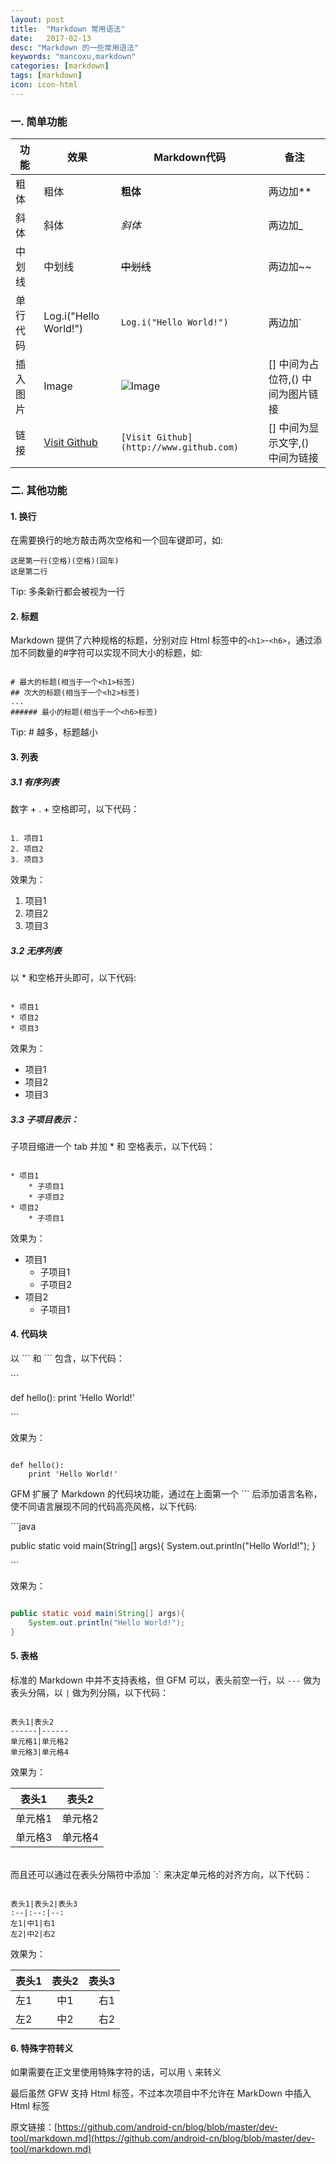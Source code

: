 ```yaml
---
layout: post
title:  "Markdown 常用语法"
date:   2017-02-13
desc: "Markdown 的一些常用语法"
keywords: "mancoxu,markdown"
categories: [markdown]
tags: [markdown]
icon: icon-html
---
```




### 一. 简单功能


功能		| 	效果		|	Markdown代码	| 备注
--------|-----------|---------------|------------------------------------------------------
粗体 	|	粗体 	|	**粗体**		|	两边加**
斜体		| 	斜体		|_斜体_			|两边加_
中划线	|中划线		|~~中划线~~		|两边加~~
单行代码	|Log.i("Hello World!")	|`Log.i("Hello World!")`|	两边加`
插入图片	|Image	|![Image](http://www.trinea.cn/rss.png)	|[] 中间为占位符,() 中间为图片链接
链接|[Visit Github](http://www.github.com) | `[Visit Github](http://www.github.com)` |	[] 中间为显示文字,() 中间为链接


### 二. 其他功能

#### 1. 换行

在需要换行的地方敲击两次空格和一个回车键即可，如:

```git
这是第一行(空格)(空格)(回车)
这是第二行

```
Tip: 多条新行都会被视为一行


#### 2. 标题

Markdown 提供了六种规格的标题，分别对应 Html 标签中的`<h1>`-`<h6>`，通过添加不同数量的#字符可以实现不同大小的标题，如:

```git

# 最大的标题(相当于一个<h1>标签)
## 次大的标题(相当于一个<h2>标签)
...
###### 最小的标题(相当于一个<h6>标签)

```

Tip: # 越多，标题越小


#### 3. 列表

##### 3.1 有序列表

数字 + . + 空格即可，以下代码：

```git

1. 项目1  
2. 项目2  
3. 项目3

```  
效果为：
1. 项目1
2. 项目2
3. 项目3

##### 3.2 无序列表

以 * 和空格开头即可，以下代码:

```git

* 项目1
* 项目2
* 项目3

```
效果为：

* 项目1
* 项目2
* 项目3

##### 3.3 子项目表示：

子项目缩进一个 tab 并加 * 和 空格表示，以下代码：

```git

* 项目1
    * 子项目1
    * 子项目2
* 项目2
    * 子项目1

```

效果为：

* 项目1
	* 子项目1
	* 子项目2
* 项目2
	* 子项目1

#### 4. 代码块

以 \`\`\` 和 \`\`\` 包含，以下代码：


\`\`\`  

def hello():
    print 'Hello World!'

\`\`\`


效果为：

```git

def hello():
    print 'Hello World!'

```

GFM 扩展了 Markdown 的代码块功能，通过在上面第一个 ``` 后添加语言名称，使不同语言展现不同的代码高亮风格，以下代码:


\`\`\`java

public static void main(String[] args){
    System.out.println("Hello World!");
}

\`\`\`

效果为：

```java

public static void main(String[] args){
    System.out.println("Hello World!");
}

```

#### 5. 表格

标准的 Markdown 中并不支持表格，但 GFM 可以，表头前空一行，以 `---` 做为表头分隔，以 `|` 做为列分隔，以下代码：

```git

表头1|表头2
------|------
单元格1|单元格2
单元格3|单元格4

```
效果为：

表头1|表头2
------|------
单元格1|单元格2
单元格3|单元格4

<br>
而且还可以通过在表头分隔符中添加 `:` 来决定单元格的对齐方向，以下代码：

```git

表头1|表头2|表头3
:--|:--:|--:
左1|中1|右1
左2|中2|右2

```

效果为：

表头1|表头2|表头3
:--|:--:|--:
左1|中1|右1
左2|中2|右2


#### 6. 特殊字符转义

如果需要在正文里使用特殊字符的话，可以用 `\` 来转义

最后虽然 GFW 支持 Html 标签，不过本次项目中不允许在 MarkDown 中插入 Html 标签

原文链接：[https://github.com/android-cn/blog/blob/master/dev-tool/markdown.md](https://github.com/android-cn/blog/blob/master/dev-tool/markdown.md)
